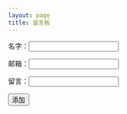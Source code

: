 ```yaml
---
layout: page
title: 留言板
---
```



<form action="./doadd.php" method="post">
        <p>名字：<input type="text" name="name"></p >
        <p>邮箱：<input type="text" name="email"></p >
        <p>留言：<input type="text" name="comment" height="200" width="200"></p >
        <input type="submit" value="添加">
</form>